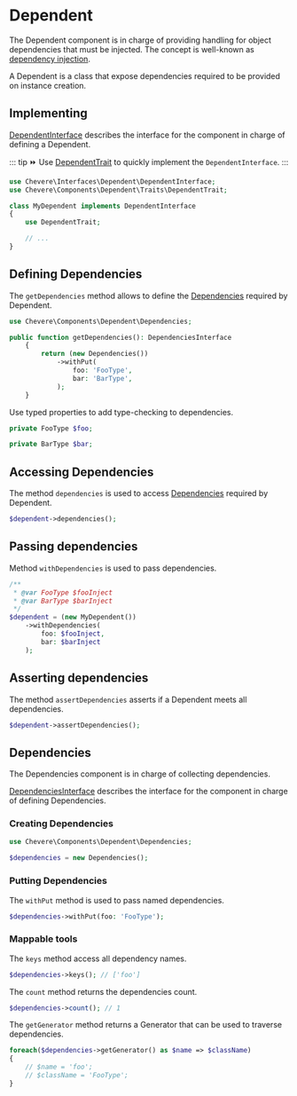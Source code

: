 # Dependent

The Dependent component is in charge of providing handling for object dependencies that must be injected. The concept is well-known as [dependency injection](https://en.wikipedia.org/wiki/Dependency_injection).

A Dependent is a class that expose dependencies required to be provided on instance creation.

## Implementing

[DependentInterface](../reference/Chevere/Interfaces/Dependent/DependentInterface.md) describes the interface for the component in charge of defining a Dependent.

::: tip
⏩ Use [DependentTrait](https://github.com/chevere/chevere/blob/master/src/Chevere/Components/Dependent/Traits/DependentTrait.php) to quickly implement the `DependentInterface`.
:::

```php
use Chevere\Interfaces\Dependent\DependentInterface;
use Chevere\Components\Dependent\Traits\DependentTrait;

class MyDependent implements DependentInterface
{
    use DependentTrait;

    // ...
}
```

## Defining Dependencies

The `getDependencies` method allows to define the [Dependencies](#dependencies) required by Dependent.

```php
use Chevere\Components\Dependent\Dependencies;

public function getDependencies(): DependenciesInterface
    {
        return (new Dependencies())
            ->withPut(
                foo: 'FooType',
                bar: 'BarType',
            );
    }
```

Use typed properties to add type-checking to dependencies.

```php
private FooType $foo;

private BarType $bar;
```

## Accessing Dependencies

The method `dependencies` is used to access [Dependencies](#dependencies) required by Dependent.

```php
$dependent->dependencies();
```

## Passing dependencies

Method `withDependencies` is used to pass dependencies.

```php
/**
 * @var FooType $fooInject
 * @var BarType $barInject
 */
$dependent = (new MyDependent())
    ->withDependencies(
        foo: $fooInject,
        bar: $barInject
    );
```

## Asserting dependencies

The method `assertDependencies` asserts if a Dependent meets all dependencies.

```php
$dependent->assertDependencies();
```

## Dependencies

The Dependencies component is in charge of collecting dependencies.

[DependenciesInterface](../reference/Chevere/Interfaces/Dependent/DependenciesInterface.md) describes the interface for the component in charge of defining Dependencies.

### Creating Dependencies

```php
use Chevere\Components\Dependent\Dependencies;

$dependencies = new Dependencies();
```

### Putting Dependencies

The `withPut` method is used to pass named dependencies.

```php
$dependencies->withPut(foo: 'FooType');
```

### Mappable tools

The `keys` method access all dependency names.

```php
$dependencies->keys(); // ['foo']
```

The `count` method returns the dependencies count.

```php
$dependencies->count(); // 1
```

The `getGenerator` method returns a Generator that can be used to traverse dependencies.

```php
foreach($dependencies->getGenerator() as $name => $className)
{
    // $name = 'foo';
    // $className = 'FooType';
}
```
